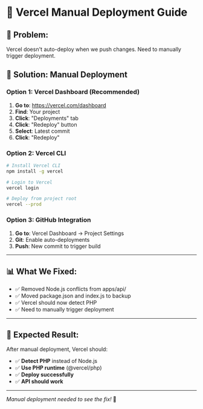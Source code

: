 # 🚀 Vercel Manual Deployment Guide

## 🚨 **Problem:**

Vercel doesn't auto-deploy when we push changes. Need to manually trigger deployment.

## 🔧 **Solution: Manual Deployment**

### **Option 1: Vercel Dashboard (Recommended)**

1. **Go to**: https://vercel.com/dashboard
2. **Find**: Your project
3. **Click**: "Deployments" tab
4. **Click**: "Redeploy" button
5. **Select**: Latest commit
6. **Click**: "Redeploy"

### **Option 2: Vercel CLI**

```bash
# Install Vercel CLI
npm install -g vercel

# Login to Vercel
vercel login

# Deploy from project root
vercel --prod
```

### **Option 3: GitHub Integration**

1. **Go to**: Vercel Dashboard → Project Settings
2. **Git**: Enable auto-deployments
3. **Push**: New commit to trigger build

---

## 📊 **What We Fixed:**

- ✅ Removed Node.js conflicts from apps/api/
- ✅ Moved package.json and index.js to backup
- ✅ Vercel should now detect PHP
- ✅ Need to manually trigger deployment

---

## 🚀 **Expected Result:**

After manual deployment, Vercel should:

- ✅ **Detect PHP** instead of Node.js
- ✅ **Use PHP runtime** (@vercel/php)
- ✅ **Deploy successfully**
- ✅ **API should work**

---

_Manual deployment needed to see the fix!_ 🚀
